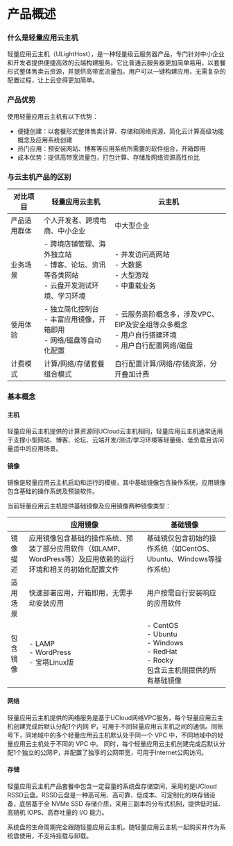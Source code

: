 # 产品概述

### 什么是轻量应用云主机

轻量应用云主机（ULightHost），是一种轻量级云服务器产品，专门针对中小企业和开发者提供便捷高效的云端构建服务。它比普通云服务器更加简单易用，以套餐形式整体售卖云资源，并提供高带宽流量包。用户可以一键构建应用，无需复杂的配置过程，让上云变得更加简单。



### 产品优势

使用轻量应用云主机有以下优势：

- 便捷创建：以套餐形式整体售卖计算、存储和网络资源，简化云计算高级功能概念及应用系统创建
- 热门应用：预安装网站、博客等应用系统所需要的软件组合，开箱即用
- 成本优势：提供高带宽流量包，打包计算、存储及网络资源高性价比



### 与云主机产品的区别

| 对比项目     | 轻量应用云主机                                               | 云主机                                                       |
| ------------ | ------------------------------------------------------------ | ------------------------------------------------------------ |
| 产品适用群体 | 个人开发者、跨境电商、中小企业                               | 中大型企业                                                   |
| 业务场景     | - 跨境店铺管理、海外独立站 <br />- 博客、论坛、资讯等各类网站<br />- 云盘开发测试环境、学习环境 | - 并发访问高网站<br />- 大数据<br />- 大型游戏<br />- 中重载业务 |
| 使用体验     | - 独立简化控制台<br />- 丰富应用镜像，开箱即用<br />- 网络/磁盘等自动化配置 | - 云服务高阶概念多，涉及VPC、EIP及安全组等众多概念<br />- 用户自行搭建环境<br />- 用户自行配置网络/磁盘 |
| 计费模式     | 计算/网络/存储套餐组合模式                                   | 自行配置计算/网络/存储资源，分开叠加计费                     |



### 基本概念

#### 主机

轻量应用云主机提供的计算资源同UCloud云主机相同，轻量应用云主机通常适用于支撑小型网站、博客、论坛、云端开发/测试/学习环境等轻量级、低负载且访问量适中的应用场景。



#### 镜像

镜像是轻量应用云主机启动和运行的模板，其中基础镜像包含操作系统，应用镜像包含基础的操作系统及预装软件。

当前轻量应用云主机提供基础镜像及应用镜像两种镜像类型：

|          | 应用镜像                                                     | 基础镜像                                                     |
| -------- | ------------------------------------------------------------ | ------------------------------------------------------------ |
| 镜像描述 | 应用镜像包含基础的操作系统、预装了部分应用软件（如LAMP、WordPress等）及应用依赖的运行环境和相关的初始化配置文件 | 基础镜仅包含初始的操作系统（如CentOS、Ubuntu、Windows等操作系统） |
| 适用场景 | 快速部署应用，开箱即用，无需手动安装应用                     | 用户按需自行安装响应的应用软件                               |
| 包含镜像 | - LAMP<br />- WordPress<br />- 宝塔Linux版                   | - CentOS<br />- Ubuntu<br />- Windows<br />- RedHat<br />- Rocky<br /> 包含云主机侧提供的所有基础镜像 |



#### 网络

轻量应用云主机提供的网络服务是基于UCloud网络VPC服务，每个轻量应用云主机创建完成后默认分配1个内网 IP，可用于不同轻量应用云主机之间的通信。同账号下，同地域中的多个轻量应用云主机默认处于同一个 VPC 中，不同地域中的轻量应用云主机处于不同的 VPC 中。
同时，每个轻量应用云主机创建完成后默认分配1个独立的公网IP，并配置了独享的公网带宽，可用于Internet公网访问。



#### 存储

轻量应用云主机产品套餐中包含一定容量的系统盘存储空间，采用的是UCloud RSSD云盘。RSSD云盘是一种高可用、高可靠、低成本、可定制化的块存储设备，底层基于全 NVMe SSD 存储介质，采用三副本的分布式机制，提供低时延、高随机 IOPS、高吞吐量的 I/O 能力。

系统盘的生命周期完全跟随轻量应用云主机，随轻量应用云主机一起购买并作为系统盘使用，不支持挂载与卸载。
